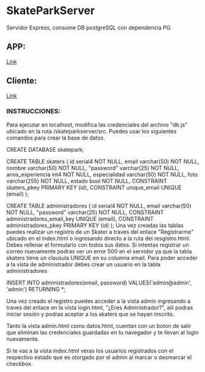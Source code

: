 # SkateParkServer
Servidor Express, consume DB postgreSQL con dependencia PG.

## APP:
<a href="https://wilper591.github.io/SkateParkClient/">Link</a>

## Cliente:
<a href="https://github.com/Wilper591/SkateParkClient">Link</a>

### INSTRUCCIONES:
Para ejecutar en localhost, modifica las credenciales del archivo "db.js" ubicado en la ruta /skateparkserver/src.
Puedes usar los siguientes comandos para crear la base de datos.

CREATE DATABASE skatepark;

CREATE TABLE skaters (
	id serial4 NOT NULL,
	email varchar(50) NOT NULL,
	nombre varchar(50) NOT NULL,
	"password" varchar(25) NOT NULL,
	anos_experiencia int4 NOT NULL,
	especialidad varchar(50) NOT NULL,
	foto varchar(255) NOT NULL,
	estado bool NOT NULL,
	CONSTRAINT skaters_pkey PRIMARY KEY (id),
	CONSTRAINT unique_email UNIQUE (email)
);

CREATE TABLE administradores (
	id serial4 NOT NULL,
	email varchar(50) NOT NULL,
	"password" varchar(25) NOT NULL,
	CONSTRAINT administradores_email_key UNIQUE (email),
	CONSTRAINT administradores_pkey PRIMARY KEY (id)
);
Una vez creadas las tablas puedes realizar un registro de un Skater a traves del enlace "Registrarme" ubicado en el index.html o ingresando directo a la ruta del resgistro.html.
Debes rellenar el formulario con todos sus datos. Si intentas registrar un correo nuevamente podras ver un error 500 en el servidor ya que la tabla skaters tiene un clausula UNIQUE en su columna email.
Para poder acceder a la vista de administrador debes crear un usuario en la tabla administradores

INSERT INTO administradores(email, password) VALUES('admin@admin', 'admin') RETURNING *;

Una vez creado el registro puedes acceder a la vista admin ingresando a traves del enlace en la vista login.html, "¿Eres Administrador?", allí podras iniciar sesión y podras aceptar a los skaters que se hayan inscrito.

Tanto la vista admin.html como datos.html, cuentan con un boton de salir que eliminan las credenciales guardadas en tu navegador y te llevan al login nuevamente.

Si te vas a la vista index.html veras los usuarios registrados con el respectivo estado que es otorgado por el admin al marcar o desmarcar el checkbox.